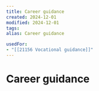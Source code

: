 ```yaml
---
title: Career guidance
created: 2024-12-01
modified: 2024-12-01
tags: 
alias: Career guidance

usedFor:
- "[[21156 Vocational guidance]]"
---
```

# Career guidance
